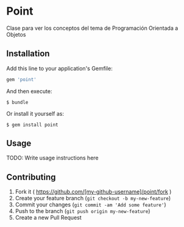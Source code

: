 # Point

Clase para ver los conceptos del tema de Programación Orientada a Objetos

## Installation

Add this line to your application's Gemfile:

```ruby
gem 'point'
```

And then execute:

    $ bundle

Or install it yourself as:

    $ gem install point

## Usage

TODO: Write usage instructions here

## Contributing

1. Fork it ( https://github.com/[my-github-username]/point/fork )
2. Create your feature branch (`git checkout -b my-new-feature`)
3. Commit your changes (`git commit -am 'Add some feature'`)
4. Push to the branch (`git push origin my-new-feature`)
5. Create a new Pull Request
